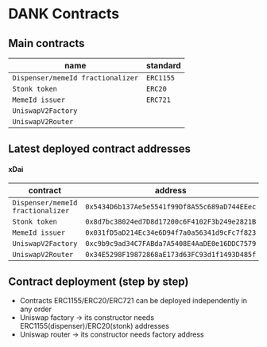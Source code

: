 # DANK Contracts

## Main contracts

| name                               | standard   |
|----------------------------------- | ---------- |
| `Dispenser/memeId fractionalizer`  | `ERC1155`  |
| `Stonk token` 	                 | `ERC20`    |
| `MemeId issuer` 	                 | `ERC721`   |
| `UniswapV2Factory`                 |            |
| `UniswapV2Router`                  |            |

## Latest deployed contract addresses

#### xDai

| contract                              | address                                       |
|-------------------------------------- |---------------------------------------------- |
| `Dispenser/memeId fractionalizer` 	| `0x5434D6b137Ae5e5541f99Df8A55c689aD744EEec`  |
| `Stonk token` 	                    | `0x8d7bc38024ed7D8d17200c6F4102F3b249e2821B`  |
| `MemeId issuer` 	                    | `0x031fD5aD214Ec34e6D94f7a0a56341d9cFc7f823`  |
| `UniswapV2Factory`                    | `0xc9b9c9ad34C7FABda7A5408E4AaDE0e16DDC7579`  |
| `UniswapV2Router`                     | `0x34E5298F19872868aE173d63FC93d1f1493D485f`  |


## Contract deployment (step by step)

- Contracts ERC1155/ERC20/ERC721 can be deployed independently in any order
- Uniswap factory -> its constructor needs ERC1155(dispenser)/ERC20(stonk) addresses
- Uniswap router -> its constructor needs factory address
